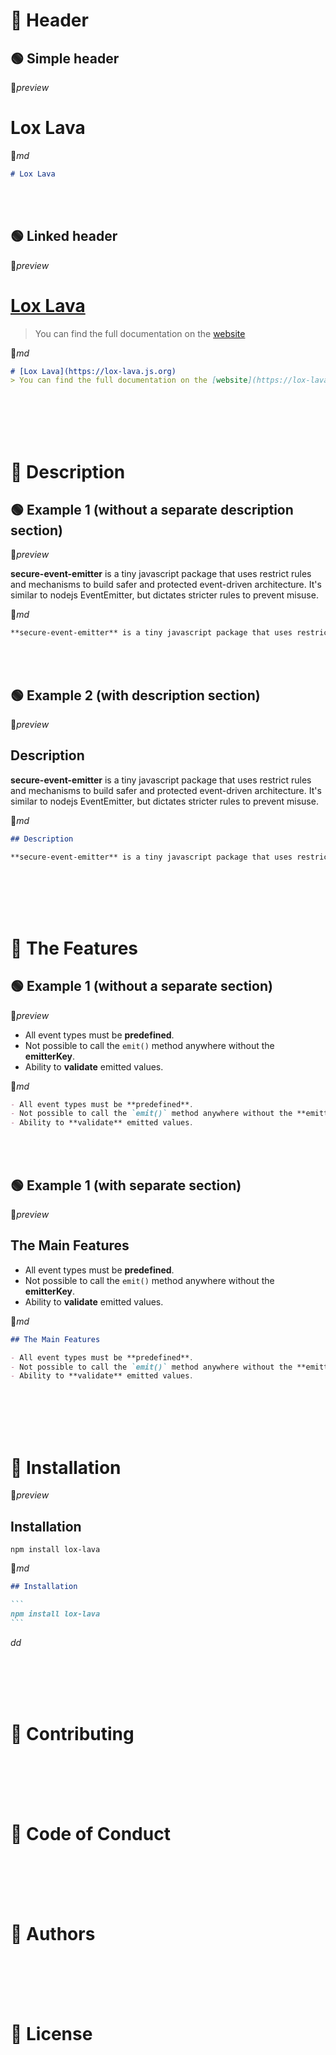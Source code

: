 
# 🔘 Header

## 🟢 Simple header

🔸*preview*

# Lox Lava


🔹*md*


```md
# Lox Lava
```

<br/>
<br/>

## 🟢 Linked header


🔸*preview*

# [Lox Lava](https://lox-lava.js.org)
> You can find the full documentation on the [website](https://lox-lava.js.org)  


🔹*md*

```md
# [Lox Lava](https://lox-lava.js.org)
> You can find the full documentation on the [website](https://lox-lava.js.org)
```













<br/>
<br/>
<br/>
<br/>

# 🔘 Description

## 🟢 Example 1 (without a separate description section)

🔸*preview*

**secure-event-emitter** is a tiny javascript package that uses restrict rules and mechanisms to build safer and protected event-driven architecture. It's similar to nodejs EventEmitter, but dictates stricter rules to prevent misuse.

🔹*md*

```md
**secure-event-emitter** is a tiny javascript package that uses restrict rules and mechanisms to build safer and protected event-driven architecture. It's similar to nodejs EventEmitter, but dictates stricter rules to prevent misuse.
```

<br/>
<br/>

## 🟢 Example 2 (with description section)

🔸*preview*
## Description

**secure-event-emitter** is a tiny javascript package that uses restrict rules and mechanisms to build safer and protected event-driven architecture. It's similar to nodejs EventEmitter, but dictates stricter rules to prevent misuse.

🔹*md*

```md
## Description

**secure-event-emitter** is a tiny javascript package that uses restrict rules and mechanisms to build safer and protected event-driven architecture. It's similar to nodejs EventEmitter, but dictates stricter rules to prevent misuse.
```









<br/>
<br/>
<br/>
<br/>

# 🔘 The Features

## 🟢 Example 1 (without a separate section)

🔸*preview*

- All event types must be **predefined**․
- Not possible to call the `emit()` method anywhere without the **emitterKey**.
- Ability to **validate** emitted values․

🔹*md*

```md
- All event types must be **predefined**․
- Not possible to call the `emit()` method anywhere without the **emitterKey**.
- Ability to **validate** emitted values․
```

<br/>
<br/>

## 🟢 Example 1 (with separate section)

🔸*preview*

## The Main Features

- All event types must be **predefined**․
- Not possible to call the `emit()` method anywhere without the **emitterKey**.
- Ability to **validate** emitted values․

🔹*md*

```md
## The Main Features

- All event types must be **predefined**․
- Not possible to call the `emit()` method anywhere without the **emitterKey**.
- Ability to **validate** emitted values․
```


<br/>
<br/>
<br/>
<br/>

# 🔘 Installation

🔸*preview*

## Installation

```
npm install lox-lava
```

🔹*md*

````md
## Installation

```
npm install lox-lava
```
````

*dd*

<br/>
<br/>
<br/>
<br/>

# 🔘 Contributing


<br/>
<br/>
<br/>
<br/>

# 🔘 Code of Conduct


<br/>
<br/>
<br/>
<br/>

# 🔘 Authors


<br/>
<br/>
<br/>
<br/>

# 🔘 License
